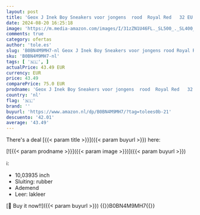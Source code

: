 ```yaml
---
layout: post
title: 'Geox J Inek Boy Sneakers voor jongens  rood  Royal Red   32 EU'
date: 2024-08-20 16:25:18
image: 'https://m.media-amazon.com/images/I/31zZN1U46FL._SL500_._SL400_.jpg'
comments: true
category: ofertas
author: 'tole.es'
slug: 'B0BN4M9MH7-nl Geox J Inek Boy Sneakers voor jongens rood Royal Red 32 EU'
sku: 'B0BN4M9MH7-nl'
tags: [ '🇳🇱', ]
actualPrice: 43.49 EUR
currency: EUR
price: 43.49
comparePrice: 75.0 EUR
prodname: 'Geox J Inek Boy Sneakers voor jongens  rood  Royal Red   32 EU'
country: 'nl'
flag: '🇳🇱'
brand: ''
buyurl: 'https://www.amazon.nl/dp/B0BN4M9MH7/?tag=tolees0b-21'
descuento: '42.01'
average: '43.49'
---
```


There's a deal [{{< param title >}}]({{< param buyurl >}})  here:

[![{{< param prodname >}}]({{< param image >}})]({{< param buyurl >}})

ℹ️:

- 10,03935 inch
- Sluiting: rubber
- Ademend
- Leer: lakleer

[🛒 Buy it now!!]({{< param buyurl >}})
{{<world>}}B0BN4M9MH7{{</world>}}
